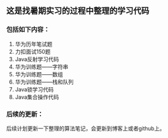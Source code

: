 ## 这是找暑期实习的过程中整理的学习代码
### 包括如下内容：
1. 华为历年笔试题
2. 力扣面试150题
3. Java反射学习代码
4. 华为训练题——字符串
5. 华为训练题——数组
6. 华为训练题——栈和队列
7. Java锁学习代码
8. Java集合操作代码
### 后续的更新：
后续计划更新一下整理的算法笔记，会更新到博客上或者github上。
